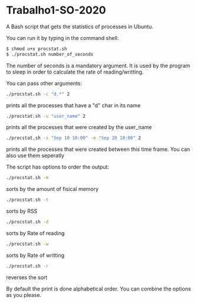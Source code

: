 # Trabalho1-SO-2020

A Bash script that gets the statistics of processes in Ubuntu.

You can run it by typing in the command shell:

```sh
$ chmod u+x procstat.sh
$ ./procstat.sh number_of_seconds 
```

The number of seconds is a mandatory argument.
It is used by the program to sleep in order to calculate the rate of reading/writting.

You can pass other arguments:

```sh
./procstat.sh -c "d.*" 2 
```
prints all the processes that have a "d" char in its name

```sh
./procstat.sh -u "user_name" 2
```
prints all the processes that were created by the user_name

```sh
./procstat.sh -s "Sep 10 10:00" -e "Sep 20 18:00" 2
```
prints all the processes that were created between this time frame. You can also use them seperatly

The script has options to order the output:

```sh
./procstat.sh -m
```
sorts by the amount of fisical memory

```sh
./procstat.sh -t
```
sorts by RSS

```sh
./procstat.sh -d
```
sorts by Rate of reading

```sh
./procstat.sh -w 
```
sorts by Rate of writting

```sh
./procstat.sh -r
```
reverses the sort

By default the print is done alphabetical order.
You can combine the options as you please.
